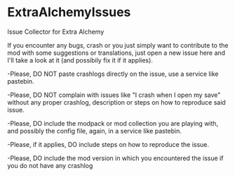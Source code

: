 # ExtraAlchemyIssues
Issue Collector for Extra Alchemy


If you encounter any bugs, crash or you just simply want to contribute to the mod with some suggestions or translations, just open a new issue here and I'll take a look at it (and possibily fix it if it applies).


-Please, DO NOT paste crashlogs directly on the issue, use a service like pastebin.

-Please, DO NOT complain with issues like "I crash when I open my save" without any proper crashlog, description or steps on how to reproduce said issue.

-Please, DO include the modpack or mod collection you are playing with, and possibly the config file, again, in a service like pastebin.

-Please, if it applies, DO include steps on how to reproduce the issue.

-Please, DO include the mod version in which you encountered the issue if you do not have any crashlog
